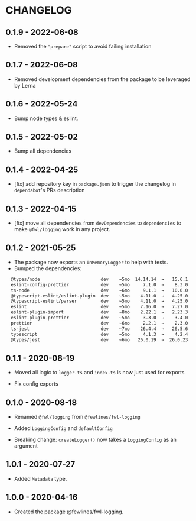 # CHANGELOG

## 0.1.9 - 2022-06-08

- Removed the `"prepare"` script to avoid failing installation

## 0.1.7 - 2022-06-08

- Removed development dependencies from the package to be leveraged by Lerna

## 0.1.6 - 2022-05-24

- Bump node types & eslint.

## 0.1.5 - 2022-05-02

- Bump all dependencies

## 0.1.4 - 2022-04-25

- [fix] add repository key in `package.json` to trigger the changelog in `dependabot`'s PRs description

## 0.1.3 - 2022-04-15

- [fix] move all dependencies from `devDependencies` to `dependencies` to make `@fwl/logging` work in any project.

## 0.1.2 - 2021-05-25

- The package now exports an `InMemoryLogger` to help with tests.
- Bumped the dependencies:

```sh
  @types/node                       dev    ~5mo  14.14.14  →   15.6.1   ⩽1d
  eslint-config-prettier            dev    ~5mo     7.1.0  →    8.3.0  ~1mo
  ts-node                           dev    ~6mo     9.1.1  →   10.0.0   ~2d
  @typescript-eslint/eslint-plugin  dev    ~5mo    4.11.0  →   4.25.0   ⩽1d
  @typescript-eslint/parser         dev    ~5mo    4.11.0  →   4.25.0   ⩽1d
  eslint                            dev    ~5mo    7.16.0  →   7.27.0   ~3d
  eslint-plugin-import              dev    ~8mo    2.22.1  →   2.23.3   ~3d
  eslint-plugin-prettier            dev    ~5mo     3.3.0  →    3.4.0  ~1mo
  prettier                          dev    ~6mo     2.2.1  →    2.3.0  ~15d
  ts-jest                           dev    ~7mo    26.4.4  →   26.5.6  ~20d
  typescript                        dev    ~5mo     4.1.3  →    4.2.4  ~2mo
  @types/jest                       dev    ~6mo   26.0.19  →  26.0.23  ~29d
```

## 0.1.1 - 2020-08-19

- Moved all logic to `logger.ts` and `index.ts` is now just used for exports

- Fix config exports

## 0.1.0 - 2020-08-18

- Renamed `@fwl/logging` from `@fewlines/fwl-logging`

- Added `LoggingConfig` and `defaultConfig`

- Breaking change: `createLogger()` now takes a `LoggingConfig` as an argument

## 1.0.1 - 2020-07-27

- Added `Metadata` type.

## 1.0.0 - 2020-04-16

- Created the package @fewlines/fwl-logging.
